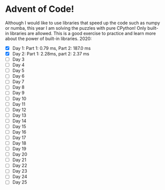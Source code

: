 # Advent of Code!

Although I would like to use libraries that speed up the code such as numpy or numba, this year I am solving the puzzles with pure CPython! Only built-in libraries are allowed. This is a good exercise to practice and learn more about the power of built-in libraries.
2020:
- [x] Day 1: Part 1: 0.79 ms, Part 2: 187.0 ms
- [x] Day 2: Part 1: 2.28ms,  part 2: 2.37 ms
- [ ] Day 3
- [ ] Day 4
- [ ] Day 5
- [ ] Day 6
- [ ] Day 7
- [ ] Day 8
- [ ] Day 9
- [ ] Day 10
- [ ] Day 11
- [ ] Day 12
- [ ] Day 13
- [ ] Day 14
- [ ] Day 15
- [ ] Day 16
- [ ] Day 17
- [ ] Day 18
- [ ] Day 19
- [ ] Day 20
- [ ] Day 21
- [ ] Day 22
- [ ] Day 23
- [ ] Day 24
- [ ] Day 25
